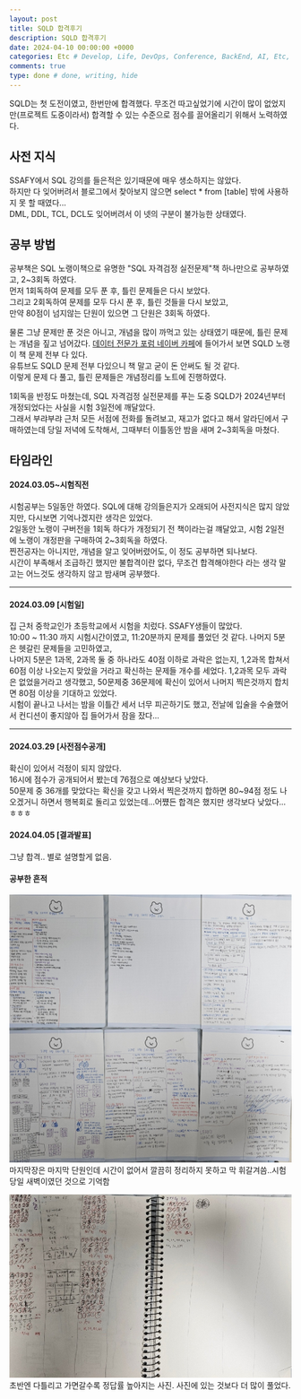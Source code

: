 ```yaml
---
layout: post
title: SQLD 합격후기
description: SQLD 합격후기
date: 2024-04-10 00:00:00 +0000
categories: Etc # Develop, Life, DevOps, Conference, BackEnd, AI, Etc, retrospect
comments: true
type: done # done, writing, hide
---
```


SQLD는 첫 도전이였고, 한번만에 합격했다. 무조건 따고싶었기에 시간이 많이 없었지만(프로젝트 도중이라서) 합격할 수 있는 수준으로 점수를 끌어올리기 위해서 노력하였다.

## 사전 지식

SSAFY에서 SQL 강의를 들은적은 있기때문에 매우 생소하지는 않았다.  
하지만 다 잊어버려서 블로그에서 찾아보지 않으면 select \* from [table] 밖에 사용하지 못 할 때였다...  
DML, DDL, TCL, DCL도 잊어버려서 이 넷의 구분이 불가능한 상태였다.

## 공부 방법

공부책은 SQL 노랭이책으로 유명한 "SQL 자격검정 실전문제"책 하나만으로 공부하였고, 2~3회독 하였다.  
먼저 1회독하여 문제를 모두 푼 후, 틀린 문제들은 다시 보았다.  
그리고 2회독하여 문제를 모두 다시 푼 후, 틀린 것들을 다시 보았고,  
만약 80점이 넘지않는 단원이 있으면 그 단원은 3회독 하였다.

물론 그냥 문제만 푼 것은 아니고, 개념을 많이 까먹고 있는 상태였기 때문에, 틀린 문제는 개념을 짚고 넘어갔다.
[데이터 전문가 포럼 네이버 카페](https://cafe.naver.com/sqlpd)에 들어가서 보면 SQLD 노랭이 책 문제 전부 다 있다.  
유튜브도 SQLD 문제 전부 다있으니 책 말고 굳이 돈 안써도 될 것 같다.  
이렇게 문제 다 풀고, 틀린 문제들은 개념정리를 노트에 진행하였다.

1회독을 반정도 마쳤는데, SQL 자격검정 실전문제를 푸는 도중 SQLD가 2024년부터 개정되었다는 사실을 시험 3일전에 깨달았다.  
그래서 부랴부랴 근처 모든 서점에 전화를 돌려보고, 재고가 없다고 해서 알라딘에서 구매하였는데 당일 저녁에 도착해서, 그때부터 이틀동안 밤을 새며 2~3회독을 마쳤다.

## 타임라인

#### 2024.03.05~시험직전

시험공부는 5일동안 하였다. SQL에 대해 강의들은지가 오래되어 사전지식은 많지 않았지만, 다시보면 기억나겠지란 생각은 있었다.  
 2일동안 노랭이 구버전을 1회독 하다가 개정되기 전 책이라는걸 꺠달았고, 시험 2일전에 노랭이 개정판을 구매하여 2~3회독을 하였다.  
 찐전공자는 아니지만, 개념을 알고 잊어버렸어도, 이 정도 공부하면 되나보다.  
 시간이 부족해서 조급하긴 했지만 불합격이란 없다, 무조건 합격해야한다 라는 생각 말고는 어느것도 생각하지 않고 밤새며 공부했다.

---

#### 2024.03.09 [시험일]

집 근처 중학교인가 초등학교에서 시험을 치렀다. SSAFY생들이 많았다.  
10:00 ~ 11:30 까지 시험시간이였고, 11:20분까지 문제를 풀었던 것 같다. 나머지 5분은 헷갈린 문제들을 고민하였고,  
 나머지 5분은 1과목, 2과목 둘 중 하나라도 40점 이하로 과락은 없는지, 1,2과목 합쳐서 60점 이상 나오는지 맞았을 거라고 확신하는 문제들 개수를 세었다.
1,2과목 모두 과락은 없었을거라고 생각했고, 50문제중 36문제에 확신이 있어서 나머지 찍은것까지 합치면 80점 이상을 기대하고 있었다.  
 시험이 끝나고 나서는 밤을 이틀간 세서 너무 피곤하기도 했고, 전날에 입술을 수술했어서 컨디션이 좋지않아 집 들어가서 잠을 잤다...

---

#### 2024.03.29 [사전점수공개]

확신이 있어서 걱정이 되지 않았다.  
 16시에 점수가 공개되어서 봤는데 76점으로 예상보다 낮았다.  
 50문제 중 36개를 맞았다는 확신을 갖고 나와서 찍은것까지 합하면 80~94점 정도 나오겠거니 하면서 행복회로 돌리고 있었는데...어쩄든 합격은 했지만 생각보다 낮았다...ㅎㅎㅎ

#### 2024.04.05 [결과발표]

그냥 합격.. 별로 설명할게 없음.

#### 공부한 흔적

![image](/image/SQLD공부한흔적.jpg)  
마지막장은 마지막 단원인데 시간이 없어서 깔끔히 정리하지 못하고 막 휘갈겨씀..시험당일 새벽이였던 것으로 기억함

![image](/image/SQLD공부한흔적2.jpg)  
초반엔 다틀리고 가면갈수록 정답률 높아지는 사진. 사진에 있는 것보다 더 많이 풀었다.
